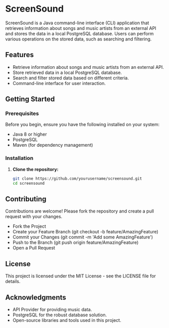 # ScreenSound

ScreenSound is a Java command-line interface (CLI) application that retrieves information about songs and music artists from an external API and stores the data in a local PostgreSQL database. Users can perform various operations on the stored data, such as searching and filtering.

## Features

- Retrieve information about songs and music artists from an external API.
- Store retrieved data in a local PostgreSQL database.
- Search and filter stored data based on different criteria.
- Command-line interface for user interaction.

## Getting Started

### Prerequisites

Before you begin, ensure you have the following installed on your system:

- Java 8 or higher
- PostgreSQL
- Maven (for dependency management)

### Installation

1. **Clone the repository:**

   ```bash
   git clone https://github.com/yourusername/screensound.git
   cd screensound


## Contributing

Contributions are welcome! Please fork the repository and create a pull request with your changes.

- Fork the Project
- Create your Feature Branch (git checkout -b feature/AmazingFeature)
- Commit your Changes (git commit -m 'Add some AmazingFeature')
- Push to the Branch (git push origin feature/AmazingFeature)
- Open a Pull Request

## License
This project is licensed under the MIT License - see the LICENSE file for details.

## Acknowledgments
- API Provider for providing music data.
- PostgreSQL for the robust database solution.
- Open-source libraries and tools used in this project.
